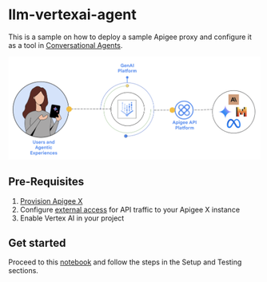# llm-vertexai-agent

This is a sample on how to deploy a sample Apigee proxy and configure it as a tool in [Conversational Agents](https://cloud.google.com/dialogflow/cx/docs). 

![architecture](./images/arch.png)

## Pre-Requisites

1. [Provision Apigee X](https://cloud.google.com/apigee/docs/api-platform/get-started/provisioning-intro)
2. Configure [external access](https://cloud.google.com/apigee/docs/api-platform/get-started/configure-routing#external-access) for API traffic to your Apigee X instance
3. Enable Vertex AI in your project

## Get started

Proceed to this [notebook](llm_vertexai_agent.ipynb) and follow the steps in the Setup and Testing sections.